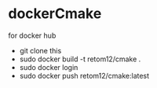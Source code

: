# dockerCmake
for docker hub

- git clone this
- sudo docker build -t retom12/cmake .
- sudo docker login
- sudo docker push retom12/cmake:latest
